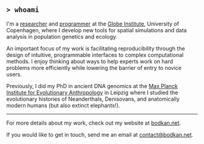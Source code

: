 ## `> whoami`

I'm a [researcher](https://bodkan.net/publications) and [programmer](https://bodkan.net/software) at the [Globe Institute](https://globe.ku.dk), University of Copenhagen, where I develop new tools for spatial simulations and data analysis in population genetics and ecology.

An important focus of my work is facilitating reproducibility through the design of intuitive, programmable interfaces to complex computational methods. I enjoy thinking about ways to help experts work on hard problems more efficiently while lowering the barrier of entry to novice users.

Previously, I did my PhD in ancient DNA genomics at the [Max Planck Institute for Evolutionary Anthropology](https://www.eva.mpg.de/genetics/index/) in Leipzig where I studied the evolutionary histories of Neanderthals, Denisovans, and anatomically modern humans (but also extinct elephants!).

---

For more details about my work, check out my website at [bodkan.net](https://bodkan.net).

If you would like to get in touch, send me an email at contact@bodkan.net.
